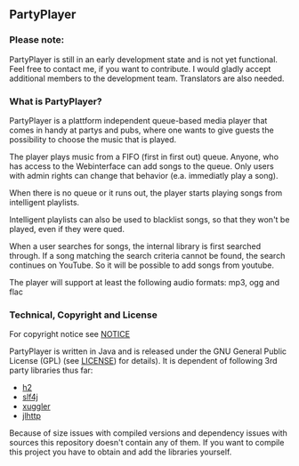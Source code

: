 PartyPlayer
-----------

### Please note: ###

PartyPlayer is still in an early development state and is not yet
functional. Feel free to contact me, if you want to contribute. I would
gladly accept additional members to the development team. Translators are
also needed.

### What is PartyPlayer? ###

PartyPlayer is a plattform independent queue-based media player that comes
in handy at partys and pubs, where one wants to give guests the possibility
to choose the music that is played.

The player plays music from a FIFO (first in first out) queue. Anyone, who
has access to the Webinterface can add songs to the queue. Only users with
admin rights can change that behavior (e.a. immediatly play a song).

When there is no queue or it runs out, the player starts playing songs from
intelligent playlists.

Intelligent playlists can also be used to blacklist songs, so that they won't
be played, even if they were qued.

When a user searches for songs, the internal library is first searched through.
If a song matching the search criteria cannot be found, the search continues
on YouTube. So it will be possible to add songs from youtube.

The player will support at least the following audio formats:
mp3, ogg and flac

### Technical, Copyright and License ###

For copyright notice see [NOTICE](NOTICE.txt)

PartyPlayer is written in Java and is released under the GNU General Public License (GPL) (see [LICENSE](LICENSE.txt))
for details). It is dependent of following 3rd party libraries thus far:

-   [h2](http://www.h2database.com/html/main.html)
-   [slf4j](http://www.slf4j.org)
-   [xuggler](http://www.xuggle.com/xuggler/)
-   [jlhttp](http://www.freeutils.net/source/jlhttp/)

Because of size issues with compiled versions and dependency issues with sources
this repository doesn't contain any of them. If you want to compile this project
you have to obtain and add the libraries yourself.
